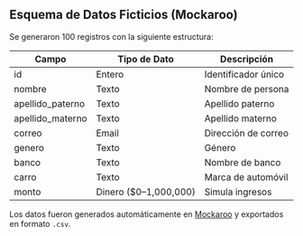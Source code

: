 ## Esquema de Datos Ficticios (Mockaroo)

Se generaron 100 registros con la siguiente estructura:

| Campo             | Tipo de Dato     | Descripción                      |
|-------------------|------------------|----------------------------------|
| id                | Entero           | Identificador único              |
| nombre            | Texto            | Nombre de persona                |
| apellido_paterno  | Texto            | Apellido paterno                 |
| apellido_materno  | Texto            | Apellido materno                 |
| correo            | Email            | Dirección de correo              |
| genero            | Texto            | Género                           |
| banco             | Texto            | Nombre de banco                  |
| carro             | Texto            | Marca de automóvil               |
| monto             | Dinero ($0–1,000,000) | Simula ingresos             |

Los datos fueron generados automáticamente en [Mockaroo](https://mockaroo.com/) y exportados en formato `.csv`.

